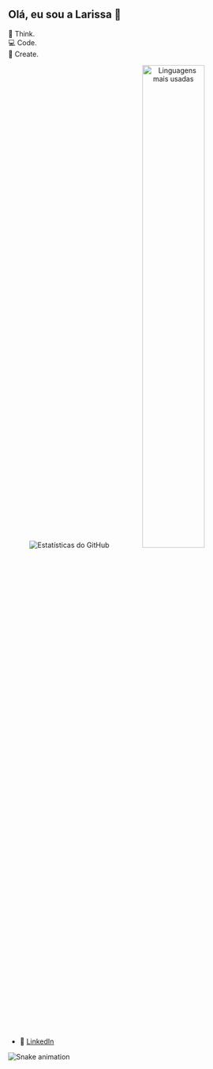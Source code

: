 ## Olá, eu sou a Larissa 👋

💭 Think.  
💻 Code.  
🎨 Create.  


<p align="center">
  <img src="https://github-readme-stats.vercel.app/api?username=Larimcal&show_icons=true&theme=radical" alt="Estatísticas do GitHub" />
  <img src="https://github-readme-stats.vercel.app/api/top-langs/?username=Larimcal&layout=compact&theme=radical" alt="Linguagens mais usadas" width="50%" />
</p>


- 💼 [LinkedIn](https://www.linkedin.com/in/larissa-de-magalh%C3%A3es-caldeira-b294a0178/)

![Snake animation](https://github.com/Larimcal/Larimcal/blob/output/github-contribution-grid-snake.svg)
